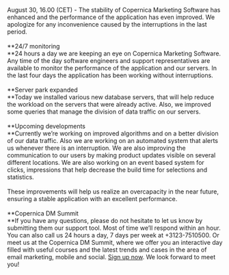 August 30, 16.00 (CET) - The stability of Copernica Marketing Software
has enhanced and the performance of the application has even improved.
We apologize for any inconvenience caused by the interruptions in the
last period.   \
\
**24/7 monitoring\
**24 hours a day we are keeping an eye on Copernica Marketing Software.
Any time of the day software engineers and support representatives are
available to monitor the performance of the application and our servers.
In the last four days the application has been working without
interruptions. \
\
**Server park expanded\
**Today we installed various new database servers, that will help reduce
the workload on the servers that were already active. Also, we improved
some queries that manage the division of data traffic on our servers. \
\
**Upcoming developments\
**Currently we’re working on improved algorithms and on a better
division of our data traffic. Also we are working on an automated system
that alerts us whenever there is an interruption. We are also improving
the communication to our users by making product updates visible on
several different locations. We are also working on an event based
system for clicks, impressions that help decrease the build time for
selections and statistics. \
\
These improvements will help us realize an overcapacity in the near
future, ensuring a stable application with an excellent performance. \
\
**Copernica DM Summit\
**If you have any questions, please do not hesitate to let us know by
submitting them our support tool. Most of time we’ll respond within an
hour. You can also call us 24 hours a day, 7 days per week at
+3123-7510500. Or meet us at the Copernica DM Summit, where we offer you
an interactive day filled with useful courses and the latest trends and
cases in the area of email marketing, mobile and social. [Sign up
now](http://www.copernica.com/en/support/copernica-dm-summit). We look
forward to meet you!
